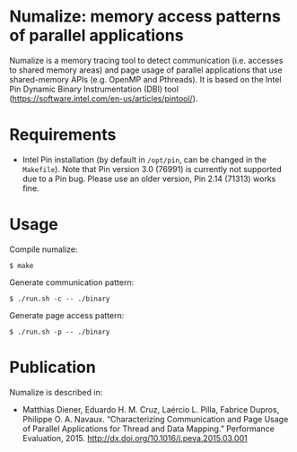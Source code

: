 # Numalize: memory access patterns of parallel applications

Numalize is a memory tracing tool to detect communication (i.e. accesses to shared memory areas) and page usage of parallel applications that use shared-memory APIs (e.g. OpenMP and Pthreads).
It is based on the Intel Pin Dynamic Binary Instrumentation (DBI) tool (https://software.intel.com/en-us/articles/pintool/). 


# Requirements 
- Intel Pin installation (by default in ```/opt/pin```, can be changed in the ```Makefile```). Note that Pin version 3.0 (76991) is currently not supported due to a Pin bug. Please use an older version, Pin 2.14 (71313) works fine.

# Usage

Compile numalize:

    $ make

Generate communication pattern:

    $ ./run.sh -c -- ./binary
    
    
Generate page access pattern:

    $ ./run.sh -p -- ./binary
    
# Publication
Numalize is described in:

- Matthias Diener, Eduardo H. M. Cruz, Laércio L. Pilla, Fabrice Dupros, Philippe O. A. Navaux. “Characterizing Communication and Page Usage of Parallel Applications for Thread and Data Mapping.” Performance Evaluation, 2015. http://dx.doi.org/10.1016/j.peva.2015.03.001
